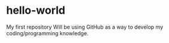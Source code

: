 # hello-world
My first repository
Will be using GitHub as a way to develop my coding/programming knowledge.

